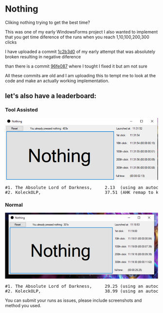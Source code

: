 # Nothing
Cliking nothing trying to get the best time?

This was one of my early WindowsForms project
I also wanted to implement that you get time diference of the runs when you reach 1,10,100,200,300 clicks

I have uploaded a commit [1c2b3d0](https://github.com/KoleckOLP/Nothing/commit/1c2b3d0900078cb5323936489555e4d5daed385d) of my early attempt that was absolutely broken resulting in negative diference

than there is a commit [96fe087](https://github.com/KoleckOLP/Nothing/commit/96fe08718c753007be8a91ad441490b9944a1e67) where I tought I fixed it but am not sure

All these commits are old and I am uploading this to tempt me to look at the code and make an actually working implementation.

<h2>let's also have a leaderboard:</h2>
<h3>Tool Assisted</h3>

![TAS WR holder](leaderboard/TAS/TALoD_2.13.png)

<pre>
#1. The Absolute Lord of Darkness,     2.13  (using an autoclickers, version 1.1.1.0 unrelesed)
#2. KoleckOLP,                         37.51 (AHK remap to keyboard, version 1.0.0.0)
</pre>
<h3>Normal</h3>

![WR holder](leaderboard/normal/TALoD_29.25.png)

<pre>
#1. The Absolute Lord of Darkness,     29.25 (using an autoclickers, version 1.1.1.0 unrelesed)
#2. KoleckOLP,                         38.99 (using an autoclickers, version 1.1.1.0 unrelesed)
</pre>

You can submit your runs as issues, please include screenshots and method you used.